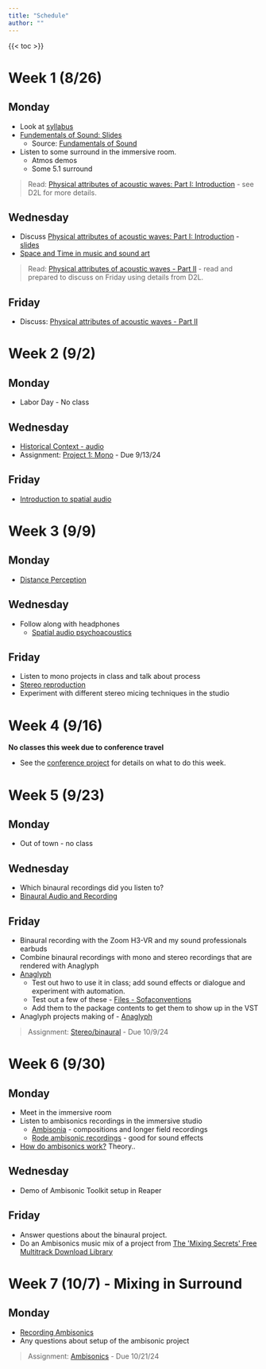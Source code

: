 ```yaml
---
title: "Schedule"
author: ""
---
```


{{< toc >}}

# Week 1 (8/26)

## Monday

- Look at [syllabus](../syllabus)
- [Fundementals of Sound: Slides](../lectures/week-1/foundations-of-sound/)
  - Source: [Fundamentals of Sound](http://www.acousticslab.org/RECA220/PMFiles/Module01.htm#1a)
- Listen to some surround in the immersive room.
  - Atmos demos
  - Some 5.1 surround

> Read: [Physical attributes of acoustic waves: Part I: Introduction](http://www.acousticslab.org/RECA220/PMFiles/Module02a.htm#1) - see D2L for more details. 

## Wednesday

- Discuss [Physical attributes of acoustic waves: Part I: Introduction](http://www.acousticslab.org/RECA220/PMFiles/Module02a.htm#1) - [slides](../lectures/week-1/physical-attributes-1/)
- [Space and Time in music and sound art](../lectures/week-1/space-and-time/)

> Read: [Physical attributes of acoustic waves - Part II](http://www.acousticslab.org/RECA220/PMFiles/Module02a.htm#2a) - read and prepared to discuss on Friday using details from D2L.

## Friday

- Discuss: [Physical attributes of acoustic waves - Part II](http://www.acousticslab.org/RECA220/PMFiles/Module02a.htm#2a)

# Week 2 (9/2)

## Monday

- Labor Day - No class

## Wednesday

- [Historical Context - audio](../lectures/week-1/historical-context/)
- Assignment: [Project 1: Mono](../projects/mono) - Due 9/13/24

## Friday

- [Introduction to spatial audio](../lectures/week-2/intro-spatial-audio/)

# Week 3 (9/9)

## Monday

- [Distance Perception](../lectures/week-3/distance-perception/)

<!-- - Discuss [Auditory distance perception in humans: a review of cues, development, neuronal bases, and effects of sensory loss - PMC](https://www.ncbi.nlm.nih.gov/pmc/articles/PMC4744263/) - [notes](../lectures/week-2/auditory-distance-perception/)
- In class - try to create a recording's perceived distance in a specific environment using reverb, volume, and filtering. Use the new field recording microphone. Use the iPhone measure app to measure distances. We could also try a familiar and unfamiliar sound.
  - Record something with the zoom at several distances
  - Record something in the studio at several distances
  - Try to artificially recreate the distance and spatial cues using the close-miced source and audio effects.
- Mono project check-in -->

## Wednesday

- Follow along with headphones
  - [Spatial audio psychoacoustics](../lectures/week-3/spatial-audio-psychoacoustics/)

## Friday

- Listen to mono projects in class and talk about process 
- [Stereo reproduction](../lectures/week-3/stereo/)
- Experiment with different stereo micing techniques in the studio

# Week 4 (9/16)

**No classes this week due to conference travel**

- See the [conference project](../projects/conference-project) for details on what to do this week.

# Week 5 (9/23)

## Monday

- Out of town - no class  

## Wednesday

- Which binaural recordings did you listen to?
- [Binaural Audio and Recording](../lectures/week-4/binaural-recording/)

## Friday

- Binaural recording with the Zoom H3-VR and my sound professionals earbuds
- Combine binaural recordings with mono and stereo recordings that are rendered with Anaglyph
- [Anaglyph](http://anaglyph.dalembert.upmc.fr/)
  - Test out hwo to use it in class; add sound effects or dialogue and experiment with automation. 
  - Test out a few of these - [Files - Sofaconventions](https://www.sofaconventions.org/mediawiki/index.php/Files)
  - Add them to the package contents to get them to show up in the VST
- Anaglyph projects making of - [Anaglyph](http://anaglyph.dalembert.upmc.fr/page-gallery.html)

> Assignment: [Stereo/binaural](../projects/stereo) - Due 10/9/24


# Week 6 (9/30)

## Monday

- Meet in the immersive room
- Listen to ambisonics recordings in the immersive studio
  - [Ambisonia](https://www.ambisonia.com/) - compositions and longer field recordings
  - [Rode ambisonic recordings](https://library.soundfield.com/) - good for sound effects
- [How do ambisonics work?](../lectures/week-5/ambisonics-theory/) Theory..

## Wednesday

- Demo of Ambisonic Toolkit setup in Reaper

## Friday

- Answer questions about the binaural project. 
- Do an Ambisonics music mix of a project from [The 'Mixing Secrets' Free Multitrack Download Library](https://cambridge-mt.com/ms/mtk/)



# Week 7 (10/7) - Mixing in Surround

## Monday

- [Recording Ambisonics](../lectures/week-5/ambisonics-recording/)
- Any questions about setup of the ambisonic project

> Assignment: [Ambisonics](../projects/ambisonics/) - Due 10/21/24

<!-- 
- MS vs DMS vs Ambisonics; decode all to 5.1 or 7.1
  - **Guide:**
    - Record tests - walk around the mic array and talk so we can hear how it picks up each direction.
    - [Mid-Side Mic Technique Explained - Stereo Recording 101](https://musicproductionnerds.com/mid-side-mic-technique-explained)
    - [Double Midside Technique](https://www.youtube.com/watch?v=R0og6zGwXFY)
      - Routing: FL = side + mid, FR = phase inverted side + mid, C = mid, SL = side + rear, SR = phase inverted side + rear; map to correct channels with JS: Channel Mapper-Downmixer
      - Do the routing, then try to encode to ambisonics with the 5 channel encoder.
- One student setup the project in Reaper with these recordings.
- Continue with ambisonics mix
- Record ambisonics with the Zoom H3-VR
  - Spatialize the recordings in Studio B in different ways
- Listen to progress on ambisonics student projects

## Wednesday

- Listen to binaural projects
- [Cinema's Hidden Multi-channel history and the origins of digital surround](../lectures/week-6/cinema-sound-history/)

## Friday

- Continue: [Cinema's Hidden Multi-channel history and the origins of digital surround](../lectures/week-6/cinema-sound-history/#15)

# Week 8 (10/14)

## Monday

- No class for Native America Day

## Wednesday

- [The Sound of 5.1: Aural Aesthetics - dynamic range](../lectures/week-6/the-sound-of-5.1/)

## Friday 

- [The Sound of 5.1: Aural Aesthetics - discrete channels and complexity](../lectures/week-6/the-sound-of-5.1-complexity/)

# Week 9 (10/21) 

## Monday

- Listen to Ambisonics mixes in class and talk about your process. 

## Wednesday

- [The Sound of 5.1: Aural Aesthetics - discrete channels and complexity](../lectures/week-6/the-sound-of-5.1-complexity/)
- [ReaSurroundPan](../lectures/week-7/reasurround/)
- Mix 7.1 music: [Aiguille Rouge](https://cambridge-mt.com/ms/mtk/#BabeGrand)

## Friday

**Technical introduction to Dolby Atmos**

- Watch the Atmos demo - how different does it sound from the 5.1/7.1 we have been using?
- [What is Dolby Atmos](../lectures/week-8/what-is-dolby-atmos/)

# Week 10 (10/28)

## Monday

- [Atmos with Logic X](../lectures/week-9/atmos-logic/)
- Start Mixing Aiguille Rouge 

> Homework: Finish this mix on your own and submit to D2L. Review this video ([Getting Started with Dolby Atmos in Logic Pro - YouTube](https://www.youtube.com/watch?v=SU459dSa_a8)) for advice on how to use the Atmos functionality of Logic X. 

## Wednesday

- Listen to your progress with your mixes
  - answer questions
-  In depth listening session
  - Atmos Demo
  - Lil Nas X demo
- Implement the step sequencer 

# Week 11 (11/4)

## Monday

- Listen to your progress with your mixes
  - answer questions
-  In depth listening session
  - Atmos Demo
  - Lil Nas X demo
- Implement the step sequencer 

# Week 12 (11/11)

## Monday

- [Mixing in Atmos with Protools](../lectures/week-8/protools-mixing-atmos/)
- Listen to some projects
- Use Logic's Modulators to do cool stuff (look at project on lab computer)
  - Route Modulator using IAC Bus
    - Automate the MIDI effect on and off
  - Use this to write automation that you can edit

## Wednesday

- Listen to your Atmos mixes 

## Friday

- Atmos in X DAW

# Week 13 (11/18)

## Wednesday 

- Meet with Jacob

## Friday 

- Meet with Noah 

# Week 14 (11/25)

- independent final work

## WF

- Thanksgiving Holiday 

# Week 15 (12/2)

## Monday 

- Meet to show progress on projects to classmates.

## Wednesday 

- Meet with Jacob

## Friday 

- Meet with Noah 

# Week 16 (12/9)

## Monday 

- Fill out course evaluations
- Show progress before final 

## Final Exam 

- Final Exam Presentation: -->
